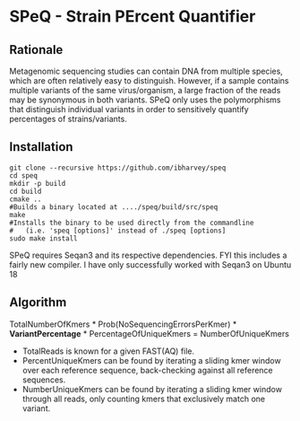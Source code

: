 # SPeQ - Strain PErcent Quantifier

## Rationale
Metagenomic sequencing studies can contain DNA from multiple species, which are often relatively easy to distinguish. However, if a sample contains multiple variants of the same virus/organism, a large fraction of the reads may be synonymous in both variants. SPeQ only uses the polymorphisms that distinguish individual variants in order to sensitively quantify percentages of strains/variants.


## Installation
```
git clone --recursive https://github.com/ibharvey/speq
cd speq
mkdir -p build
cd build
cmake ..
#Builds a binary located at ..../speq/build/src/speq
make
#Installs the binary to be used directly from the commandline
#   (i.e. 'speq [options]' instead of ./speq [options]
sudo make install

```

SPeQ requires Seqan3 and its respective dependencies. FYI this includes a fairly new compiler. I have only successfully worked with Seqan3 on Ubuntu 18

## Algorithm

TotalNumberOfKmers * Prob(NoSequencingErrorsPerKmer) * **VariantPercentage** * PercentageOfUniqueKmers = NumberOfUniqueKmers

- TotalReads is known for a given FAST(AQ) file.
- PercentUniqueKmers can be found by iterating a sliding kmer window over each reference sequence, back-checking against all reference sequences.
- NumberUniqueKmers can be found by iterating a sliding kmer window through all reads, only counting kmers that exclusively match one variant.

